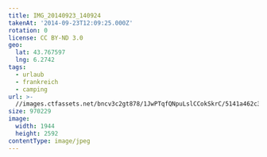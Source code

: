 ```yaml
---
title: IMG_20140923_140924
takenAt: '2014-09-23T12:09:25.000Z'
rotation: 0
license: CC BY-ND 3.0
geo:
  lat: 43.767597
  lng: 6.2742
tags:
  - urlaub
  - frankreich
  - camping
url: >-
  //images.ctfassets.net/bncv3c2gt878/1JwPTqfQNpuLslCCokSkrC/5141a462c339756f93c80ab4e15124f5/img_20140923_140924_28208941832_o
size: 970229
image:
  width: 1944
  height: 2592
contentType: image/jpeg
---
```


